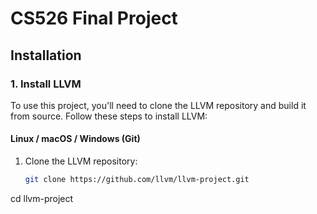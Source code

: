 # CS526 Final Project

## Installation

### 1. Install LLVM

To use this project, you'll need to clone the LLVM repository and build it from source. Follow these steps to install LLVM:

#### Linux / macOS / Windows (Git)

1. Clone the LLVM repository:
   ```bash
   git clone https://github.com/llvm/llvm-project.git

cd llvm-project


